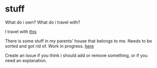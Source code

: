 # stuff
What do i own? What do i travel with?

I travel with [this](nomadic.md)

There is some stuff in my parents' house that belongs to me. Needs to be sorted and got rid of. Work in progress. [here](stored.md)

Create an issue if you think i should add or remove something, or if you need an explanation.

